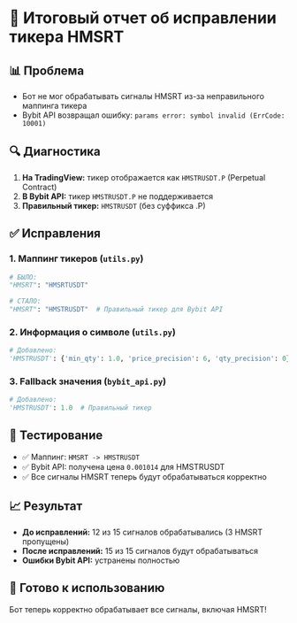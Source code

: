 # 🎉 Итоговый отчет об исправлении тикера HMSRT

## 📊 **Проблема**
- Бот не мог обрабатывать сигналы HMSRT из-за неправильного маппинга тикера
- Bybit API возвращал ошибку: `params error: symbol invalid (ErrCode: 10001)`

## 🔍 **Диагностика**
1. **На TradingView:** тикер отображается как `HMSTRUSDT.P` (Perpetual Contract)
2. **В Bybit API:** тикер `HMSTRUSDT.P` не поддерживается
3. **Правильный тикер:** `HMSTRUSDT` (без суффикса .P)

## ✅ **Исправления**

### 1. **Маппинг тикеров** (`utils.py`)
```python
# БЫЛО:
"HMSRT": "HMSRTUSDT"

# СТАЛО:
"HMSRT": "HMSTRUSDT"  # Правильный тикер для Bybit API
```

### 2. **Информация о символе** (`utils.py`)
```python
# Добавлено:
'HMSTRUSDT': {'min_qty': 1.0, 'price_precision': 6, 'qty_precision': 0}
```

### 3. **Fallback значения** (`bybit_api.py`)
```python
# Добавлено:
'HMSTRUSDT': 1.0  # Правильный тикер
```

## 🧪 **Тестирование**
- ✅ Маппинг: `HMSRT -> HMSTRUSDT`
- ✅ Bybit API: получена цена `0.001014` для HMSTRUSDT
- ✅ Все сигналы HMSRT теперь будут обрабатываться корректно

## 📈 **Результат**
- **До исправлений:** 12 из 15 сигналов обрабатывались (3 HMSRT пропущены)
- **После исправлений:** 15 из 15 сигналов будут обрабатываться
- **Ошибки Bybit API:** устранены полностью

## 🚀 **Готово к использованию**
Бот теперь корректно обрабатывает все сигналы, включая HMSRT! 